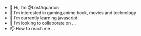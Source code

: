 - 👋 Hi, I’m @LostAquarion
- 👀 I’m interested in gaming,anime book, movies and technology
- 🌱 I’m currently learning javascript
- 💞️ I’m looking to collaborate on ...
- 📫 How to reach me ...

<!---
LostAquarion/LostAquarion is a ✨ special ✨ repository because its `README.md` (this file) appears on your GitHub profile.
You can click the Preview link to take a look at your changes.
--->
